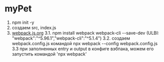 # myPet

1. npm init -y
2. создаем src, index.js
3. [webpack.js.org](https://webpack.js.org/guides/getting-started/#basic-setup)
   3.1. npm install webpack webpack-cli --save-dev (ULBI: "webpack":"^5.96.1","webpack-cli":"^5.1.4")
   3.2. создаем webpack.config.js командой npx webpack --config webpack.config.js
   3.3 при заполненных entry и output в конфиге вэбпака, можем его запустить командой 'npx webpack'
